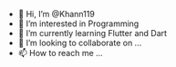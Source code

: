 - 👋 Hi, I’m @Khann119
- 👀 I’m interested in Programming
- 🌱 I’m currently learning Flutter and Dart
- 💞️ I’m looking to collaborate on ...
- 📫 How to reach me ...

<!---
Khann119/Khann119 is a ✨ special ✨ repository because its `README.md` (this file) appears on your GitHub profile.
You can click the Preview link to take a look at your changes.
--->
